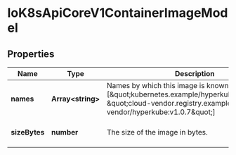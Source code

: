 # IoK8sApiCoreV1ContainerImageModel

## Properties

Name | Type | Description | Notes
------------ | ------------- | ------------- | -------------
**names** | **Array&lt;string&gt;** | Names by which this image is known. e.g. [\&quot;kubernetes.example/hyperkube:v1.0.7\&quot;, \&quot;cloud-vendor.registry.example/cloud-vendor/hyperkube:v1.0.7\&quot;] | [optional] [default to undefined]
**sizeBytes** | **number** | The size of the image in bytes. | [optional] [default to undefined]


